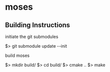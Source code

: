 
moses
=====


Building Instructions
---------------------

initiate the git submodules

$> git submodule update --init

build moses

$> mkdir build/
$> cd build/
$> cmake ..
$> make
